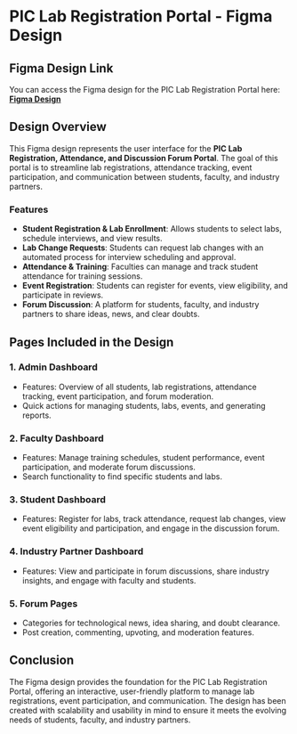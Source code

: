 # PIC Lab Registration Portal - Figma Design

## Figma Design Link
You can access the Figma design for the PIC Lab Registration Portal here:  
[**Figma Design**](<https://www.figma.com/design/McgUSfsIrNxqhzIvix2Ezp/PIC-Portal?node-id=0-1&t=V94AVVsifUiJ9RGw-1>)

## Design Overview
This Figma design represents the user interface for the **PIC Lab Registration, Attendance, and Discussion Forum Portal**. The goal of this portal is to streamline lab registrations, attendance tracking, event participation, and communication between students, faculty, and industry partners.

### Features
- **Student Registration & Lab Enrollment**: Allows students to select labs, schedule interviews, and view results.
- **Lab Change Requests**: Students can request lab changes with an automated process for interview scheduling and approval.
- **Attendance & Training**: Faculties can manage and track student attendance for training sessions.
- **Event Registration**: Students can register for events, view eligibility, and participate in reviews.
- **Forum Discussion**: A platform for students, faculty, and industry partners to share ideas, news, and clear doubts.

## Pages Included in the Design
### 1. **Admin Dashboard**  
   - Features: Overview of all students, lab registrations, attendance tracking, event participation, and forum moderation.
   - Quick actions for managing students, labs, events, and generating reports.

### 2. **Faculty Dashboard**  
   - Features: Manage training schedules, student performance, event participation, and moderate forum discussions.
   - Search functionality to find specific students and labs.

### 3. **Student Dashboard**  
   - Features: Register for labs, track attendance, request lab changes, view event eligibility and participation, and engage in the discussion forum.

### 4. **Industry Partner Dashboard**  
   - Features: View and participate in forum discussions, share industry insights, and engage with faculty and students.

### 5. **Forum Pages**  
   - Categories for technological news, idea sharing, and doubt clearance.
   - Post creation, commenting, upvoting, and moderation features.
  
## Conclusion
The Figma design provides the foundation for the PIC Lab Registration Portal, offering an interactive, user-friendly platform to manage lab registrations, event participation, and communication. The design has been created with scalability and usability in mind to ensure it meets the evolving needs of students, faculty, and industry partners.
